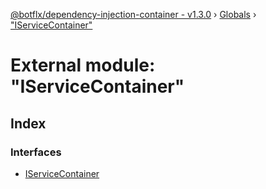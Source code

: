 [@botflx/dependency-injection-container - v1.3.0](../README.md) › [Globals](../globals.md) › ["IServiceContainer"](_iservicecontainer_.md)

# External module: "IServiceContainer"

## Index

### Interfaces

* [IServiceContainer](../interfaces/_iservicecontainer_.iservicecontainer.md)
